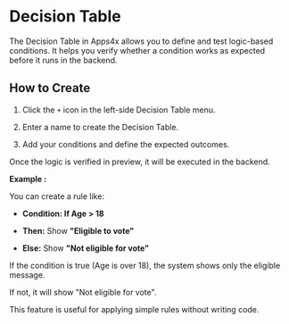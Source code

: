 # Decision Table

The Decision Table in Apps4x allows you to define and test logic-based conditions. It helps you verify whether a condition works as expected before it runs in the backend.

## How to Create

  1. Click the `+` icon in the left-side Decision Table menu.

  2. Enter a name to create the Decision Table.

  3. Add your conditions and define the expected outcomes.

Once the logic is verified in preview, it will be executed in the backend.

**Example :**

You can create a rule like:

  - **Condition: If Age > 18**

  - **Then:** Show **"Eligible to vote"**

  - **Else:** Show **"Not eligible for vote"**

If the condition is true (Age is over 18), the system shows only the eligible message.

If not, it will show "Not eligible for vote".

This feature is useful for applying simple rules without writing code.